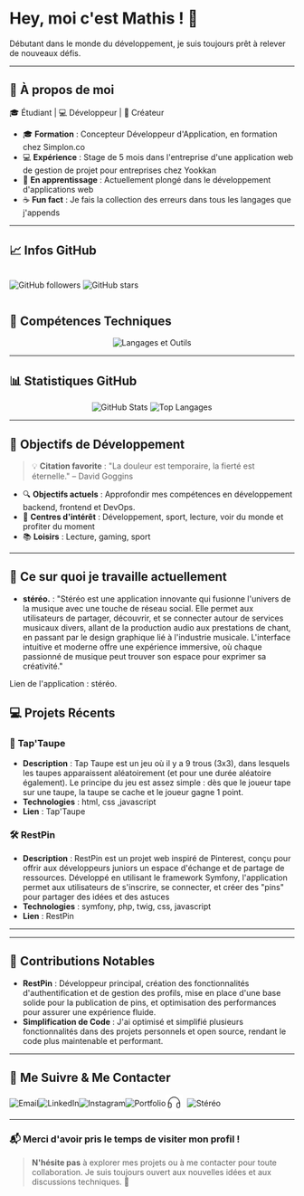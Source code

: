 # Hey, moi c'est Mathis ! 👋

Débutant dans le monde du développement, je suis toujours prêt à relever de nouveaux défis.

---

## 🌟 À propos de moi

🎓 Étudiant | 💻 Développeur | 🎨 Créateur

- 🎓 **Formation** : Concepteur Développeur d'Application, en formation chez <a href="https://www.simplon.co/"  style="text-decoration: none;">Simplon.co</a>
- 💻 **Expérience** : Stage de 5 mois dans l'entreprise d'une application web de gestion de projet pour entreprises chez <a href="https://yookkan.com/" style="text-decoration: none;">Yookkan</a>
- 🌱 **En apprentissage** : Actuellement plongé dans le développement d'applications web
- ☕ **Fun fact** : Je fais la collection des erreurs dans tous les langages que j'appends

---

## 📈 Infos GitHub

<div style="display: flex; flex-direction: row; align-items: center; gap: 100px;">

![GitHub followers](https://img.shields.io/github/followers/1-mathis?label=Followers&style=social)
![GitHub stars](https://img.shields.io/github/stars/1-mathis?label=Stars&style=social)

</div>


## 🚀 Compétences Techniques

<div align="center">
  <img src="https://skillicons.dev/icons?i=vue,vuetify,react,bootstrap,nodejs,symfony,html,css,js,php,docker,github,gitlab,git,powershell,bash,mysql,nextjs,figma," alt="Langages et Outils" />
</div>

---

## 📊 Statistiques GitHub

<div align="center">
  <img src="https://github-readme-stats.vercel.app/api?username=1-mathis&show_icons=true&theme=blueberry" alt="GitHub Stats" height="180em" />
  <img src="https://github-readme-stats.vercel.app/api/top-langs/?username=1-mathis&layout=compact&theme=blueberry" alt="Top Langages" height="180em" />
</div>

---

## 🌱 Objectifs de Développement

> 💡 **Citation favorite** : "La douleur est temporaire, la fierté est éternelle." – David Goggins

- 🔍 **Objectifs actuels** : Approfondir mes compétences en développement backend, frontend et DevOps.
- 🎨 **Centres d'intérêt** : Développement, sport, lecture, voir du monde et profiter du moment
- 📚 **Loisirs** : Lecture, gaming, sport
---

## 📅 Ce sur quoi je travaille actuellement
- **stéréo.** : "Stéréo est une application innovante qui fusionne l'univers de la musique avec une touche de réseau social. Elle permet aux utilisateurs de partager, découvrir, et se connecter autour de services musicaux divers, allant de la production audio aux prestations de chant, en passant par le design graphique lié à l'industrie musicale. L'interface intuitive et moderne offre une expérience immersive, où chaque passionné de musique peut trouver son espace pour exprimer sa créativité."
 <p>Lien de l'application : <a href="https://stéréo.com" target="_blank" style="text-decoration: none; color: inherit;">stéréo.</a></p> 


## 💻 Projets Récents

### 🔨 **Tap'Taupe**

- **Description** : Tap Taupe est un jeu où il y a 9 trous (3x3), dans lesquels les taupes apparaissent aléatoirement (et pour une durée aléatoire également). Le principe du jeu est assez simple : dès que le joueur tape sur une taupe, la taupe se cache et le joueur gagne 1 point. 
- **Technologies** : html, css ,javascript
- **Lien** : <a href="https://github.com/1-mathis/Tap-Taupe" target="_blank" style="text-decoration: none; color: inherit;">Tap'Taupe</a>

### 🛠️ **RestPin**
- **Description** : RestPin est un projet web inspiré de Pinterest, conçu pour offrir aux développeurs juniors un espace d'échange et de partage de ressources. Développé en utilisant le framework Symfony, l'application permet aux utilisateurs de s'inscrire, se connecter, et créer des "pins" pour partager des idées et des astuces
- **Technologies** : symfony, php, twig, css, javascript
- **Lien** : <a href="https://github.com/1-mathis/brief-9-RestPin." target="_blank" style="text-decoration: none; color: inherit;">RestPin</a>

---

---

## 🤝 Contributions Notables

- **RestPin** : Développeur principal, création des fonctionnalités d'authentification et de gestion des profils, mise en place d'une base solide pour la publication de pins, et optimisation des performances pour assurer une expérience fluide.
- **Simplification de Code** : J'ai optimisé et simplifié plusieurs fonctionnalités dans des projets personnels et open source, rendant le code plus maintenable et performant.

---

## 🔗 Me Suivre & Me Contacter

<div style="display: flex; flex-direction: row; align-items: center;">

  <div>
    <a href="mailto:contactmathis244@gmail.com" style="text-decoration: none; color: inherit;">
      <img src="https://img.shields.io/badge/Email-0D1117?style=for-the-badge&logo=gmail&logoColor=white" alt="Email">
    </a>
  </div>

  <div>
    <a href="https://www.linkedin.com/in/mathis-ferreira-886090287/" style="text-decoration: none; color: inherit;">
      <img src="https://img.shields.io/badge/LinkedIn-0D1117?style=for-the-badge&logo=linkedin&logoColor=white" alt="LinkedIn">
    </a>
  </div>

  <div>
    <a href="https://www.instagram.com/mths.ferr/" style="text-decoration: none; color: inherit;">
      <img src="https://img.shields.io/badge/Instagram-0D1117?style=for-the-badge&logo=instagram&logoColor=white" alt="Instagram">
    </a>
  </div>

  <div>
    <a href="https://mathis_Ferreira.com" style="text-decoration: none; color: inherit;">
      <img src="https://img.shields.io/badge/Portfolio-0D1117?style=for-the-badge&logo=google-chrome&logoColor=white" alt="Portfolio">
    </a>
  </div>

  <div style="display: flex; align-items: center; gap: 8px;">
    <img src="https://github.com/1-mathis/1-mathis/blob/main/Headphones_fill_light@3x.png?raw=true" alt="stéréo" width="30" height="30">
    <a href="https://stéréo.com" style="text-decoration: none; color: inherit;">
      <img src="https://img.shields.io/badge/Stéréo-0D1117?style=for-the-badge&logo=headphones&logoColor=white" alt="Stéréo">
    </a>
  </div>

</div>

---


### 📬 Merci d'avoir pris le temps de visiter mon profil !

> **N'hésite pas** à explorer mes projets ou à me contacter pour toute collaboration. Je suis toujours ouvert aux nouvelles idées et aux discussions techniques. 🚀
